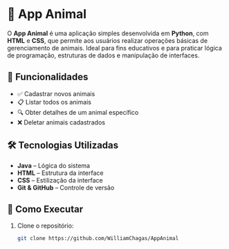 # 🐾 App Animal

O **App Animal** é uma aplicação simples desenvolvida em **Python**, com **HTML** e **CSS**, que permite aos usuários realizar operações básicas de gerenciamento de animais. Ideal para fins educativos e para praticar lógica de programação, estruturas de dados e manipulação de interfaces.

## 🎯 Funcionalidades

- ✅ Cadastrar novos animais
- 📋 Listar todos os animais
- 🔍 Obter detalhes de um animal específico
- ❌ Deletar animais cadastrados

## 🛠 Tecnologias Utilizadas

- **Java** – Lógica do sistema
- **HTML** – Estrutura da interface
- **CSS** – Estilização da interface
- **Git & GitHub** – Controle de versão

## 🚀 Como Executar

1. Clone o repositório:
   ```bash
   git clone https://github.com/WilliamChagas/AppAnimal

